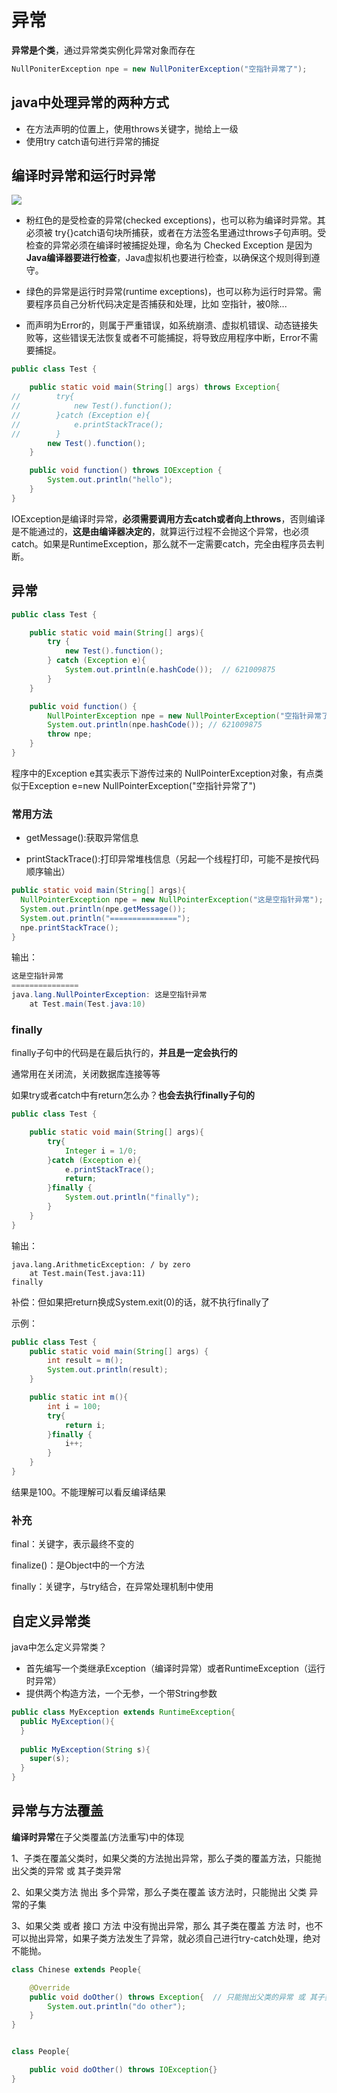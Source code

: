 # 异常

**异常是个类**，通过异常类实例化异常对象而存在

```java
NullPoniterException npe = new NullPoniterException("空指针异常了");
```

## java中处理异常的两种方式

* 在方法声明的位置上，使用throws关键字，抛给上一级
* 使用try catch语句进行异常的捕捉

## 编译时异常和运行时异常

![](https://tva1.sinaimg.cn/large/007S8ZIlly1ggtst98czyj30oj1ee0wr.jpg)

*  粉红色的是受检查的异常(checked exceptions)，也可以称为编译时异常。其必须被  try{}catch语句块所捕获，或者在方法签名里通过throws子句声明。受检查的异常必须在编译时被捕捉处理，命名为 Checked  Exception 是因为**Java编译器要进行检查**，Java虚拟机也要进行检查，以确保这个规则得到遵守。

* 绿色的异常是运行时异常(runtime exceptions)，也可以称为运行时异常。需要程序员自己分析代码决定是否捕获和处理，比如  空指针，被0除... 

* 而声明为Error的，则属于严重错误，如系统崩溃、虚拟机错误、动态链接失败等，这些错误无法恢复或者不可能捕捉，将导致应用程序中断，Error不需要捕捉。

```java
public class Test {

    public static void main(String[] args) throws Exception{
//        try{
//            new Test().function();
//        }catch (Exception e){
//            e.printStackTrace();
//        }
        new Test().function();
    }

    public void function() throws IOException {
        System.out.println("hello");
    }
}
```

IOException是编译时异常，**必须需要调用方去catch或者向上throws**，否则编译是不能通过的，**这是由编译器决定的**，就算运行过程不会抛这个异常，也必须catch。如果是RuntimeException，那么就不一定需要catch，完全由程序员去判断。

## 异常

```java
public class Test {

    public static void main(String[] args){
        try {
            new Test().function();
        } catch (Exception e){
            System.out.println(e.hashCode());  // 621009875
        }
    }

    public void function() {
        NullPointerException npe = new NullPointerException("空指针异常了");
        System.out.println(npe.hashCode()); // 621009875
        throw npe;
    }
}
```

程序中的Exception e其实表示下游传过来的 NullPointerException对象，有点类似于Exception e=new NullPointerException("空指针异常了")

### 常用方法

* getMessage():获取异常信息

* printStackTrace():打印异常堆栈信息（另起一个线程打印，可能不是按代码顺序输出）

```java
public static void main(String[] args){
  NullPointerException npe = new NullPointerException("这是空指针异常");
  System.out.println(npe.getMessage());
  System.out.println("===============");
  npe.printStackTrace();
}
```

输出：

```java
这是空指针异常
===============
java.lang.NullPointerException: 这是空指针异常
	at Test.main(Test.java:10)
```

### finally

finally子句中的代码是在最后执行的，**并且是一定会执行的**

通常用在关闭流，关闭数据库连接等等

如果try或者catch中有return怎么办？**也会去执行finally子句的**

```java
public class Test {

    public static void main(String[] args){
        try{
            Integer i = 1/0;
        }catch (Exception e){
            e.printStackTrace();
            return;
        }finally {
            System.out.println("finally");
        }
    }
}
```

输出：

```
java.lang.ArithmeticException: / by zero
	at Test.main(Test.java:11)
finally
```

补偿：但如果把return换成System.exit(0)的话，就不执行finally了

示例：

```java
public class Test {
    public static void main(String[] args) {
        int result = m();
        System.out.println(result);
    }

    public static int m(){
        int i = 100;
        try{
            return i;
        }finally {
            i++;
        }
    }
}
```

结果是100。不能理解可以看反编译结果

### 补充

final：关键字，表示最终不变的

finalize()：是Object中的一个方法

finally：关键字，与try结合，在异常处理机制中使用

## 自定义异常类

java中怎么定义异常类？

* 首先编写一个类继承Exception（编译时异常）或者RuntimeException（运行时异常）
* 提供两个构造方法，一个无参，一个带String参数

```java
public class MyException extends RuntimeException{
  public MyException(){
  }
  
  public MyException(String s){
    super(s);
  }
}
```

## 异常与方法覆盖

**编译时异常**在子父类覆盖(方法重写)中的体现

1、子类在覆盖父类时，如果父类的方法抛出异常，那么子类的覆盖方法，只能抛出父类的异常 或 其子类异常

2、如果父类方法 抛出 多个异常，那么子类在覆盖 该方法时，只能抛出 父类 异常的子集

3、如果父类 或者 接口 方法 中没有抛出异常，那么 其子类在覆盖 方法 时，也不可以抛出异常，如果子类方法发生了异常，就必须自己进行try-catch处理，绝对不能抛。

```java
class Chinese extends People{

    @Override
    public void doOther() throws Exception{  // 只能抛出父类的异常 或 其子类异常
        System.out.println("do other");
    }
}


class People{

    public void doOther() throws IOException{}
}

```

